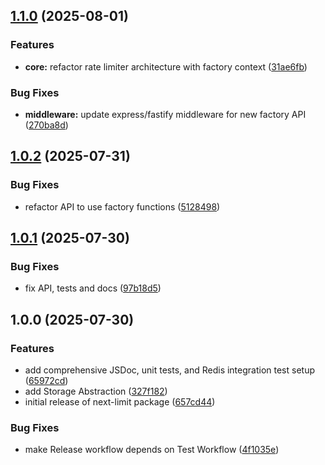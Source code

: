 ## [1.1.0](https://github.com/saoudi-h/next-limit/compare/v1.0.2...v1.1.0) (2025-08-01)

### Features

* **core:** refactor rate limiter architecture with factory context ([31ae6fb](https://github.com/saoudi-h/next-limit/commit/31ae6fbf11d50cb2b4a1f18ae2cacd02fb795520))

### Bug Fixes

* **middleware:** update express/fastify middleware for new factory API ([270ba8d](https://github.com/saoudi-h/next-limit/commit/270ba8d87d7909981e202bbda2fa5fca6bf0c77c))

## [1.0.2](https://github.com/saoudi-h/next-limit/compare/v1.0.1...v1.0.2) (2025-07-31)

### Bug Fixes

- refactor API to use factory functions ([5128498](https://github.com/saoudi-h/next-limit/commit/512849887518729295e58fd56dd73d4a78fa7436))

## [1.0.1](https://github.com/saoudi-h/next-limit/compare/v1.0.0...v1.0.1) (2025-07-30)

### Bug Fixes

- fix API, tests and docs ([97b18d5](https://github.com/saoudi-h/next-limit/commit/97b18d5e62314a4dfdb040a885a4ea20ea6ae81b))

## 1.0.0 (2025-07-30)

### Features

- add comprehensive JSDoc, unit tests, and Redis integration test setup ([65972cd](https://github.com/saoudi-h/next-limit/commit/65972cd59b05dd00bbe25831e03f001f78991cf6))
- add Storage Abstraction ([327f182](https://github.com/saoudi-h/next-limit/commit/327f182fdbbc13c912f812a84e0211e52847c0a1))
- initial release of next-limit package ([657cd44](https://github.com/saoudi-h/next-limit/commit/657cd4412856737cdc75b96e50f263c52d81c8f9))

### Bug Fixes

- make Release workflow depends on Test Workflow ([4f1035e](https://github.com/saoudi-h/next-limit/commit/4f1035ea5889da22be57d9c225662fb0b1e46a85))
